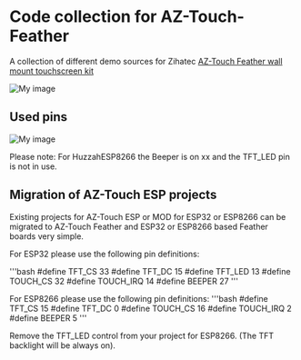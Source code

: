 # Code collection for AZ-Touch-Feather
A collection of different demo sources for Zihatec [AZ-Touch Feather wall mount touchscreen kit](https://www.hwhardsoft.de/english/projects/az-touch-feather/)

![My image](https://user-images.githubusercontent.com/3049858/116822654-38ada600-ab80-11eb-9d09-22b8a9e6d055.png)


## Used pins

![My image](https://user-images.githubusercontent.com/3049858/116822653-36e3e280-ab80-11eb-96f6-3615512153ef.png)

Please note: For HuzzahESP8266 the Beeper is on xx and the TFT_LED pin is not in use.


## Migration of AZ-Touch ESP projects

Existing projects for AZ-Touch ESP or MOD for ESP32 or ESP8266 can be migrated to AZ-Touch Feather and ESP32 or ESP8266 based Feather boards very simple.

For ESP32 please use the following pin definitions:

'''bash
#define TFT_CS   33
#define TFT_DC   15
#define TFT_LED  13
#define TOUCH_CS 32
#define TOUCH_IRQ 14 
#define BEEPER 27
'''



For ESP8266 please use the following pin definitions:
'''bash
#define TFT_CS   15
#define TFT_DC   0
#define TOUCH_CS 16
#define TOUCH_IRQ 2 
#define BEEPER 5
'''

Remove the TFT_LED control from your project for ESP8266. (The TFT backlight will be always on). 
